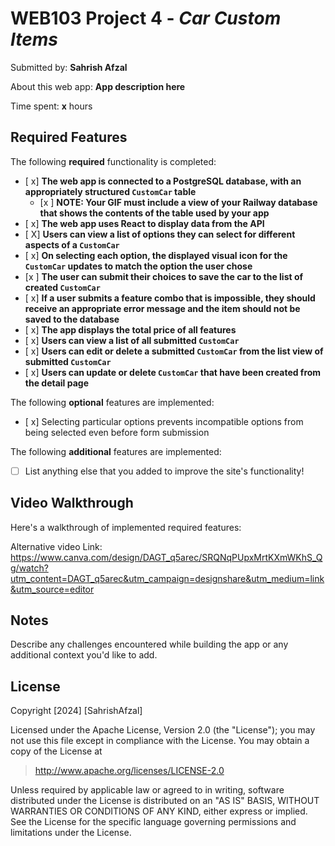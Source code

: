 # WEB103 Project 4 - *Car Custom Items*

Submitted by: **Sahrish Afzal**

About this web app: **App description here**

Time spent: **x** hours

## Required Features

The following **required** functionality is completed:

<!-- Make sure to check off completed functionality below -->
- [ x] **The web app is connected to a PostgreSQL database, with an appropriately structured `CustomCar` table**
  - [x ] **NOTE: Your GIF must include a view of your Railway database that shows the contents of the table used by your app**
- [ x] **The web app uses React to display data from the API**
- [ X] **Users can view a list of options they can select for different aspects of a `CustomCar`**
- [ x] **On selecting each option, the displayed visual icon for the `CustomCar` updates to match the option the user chose**
- [x ] **The user can submit their choices to save the car to the list of created `CustomCar`**
- [ x] **If a user submits a feature combo that is impossible, they should receive an appropriate error message and the item should not be saved to the database**
- [ x] **The app displays the total price of all features**
- [ x] **Users can view a list of all submitted `CustomCar`**
- [ x] **Users can edit or delete a submitted `CustomCar` from the list view of submitted `CustomCar`**
- [ x] **Users can update or delete `CustomCar` that have been created from the detail page**

The following **optional** features are implemented:

- [ x] Selecting particular options prevents incompatible options from being selected even before form submission

The following **additional** features are implemented:

- [ ] List anything else that you added to improve the site's functionality!

## Video Walkthrough

Here's a walkthrough of implemented required features:


Alternative video Link:
https://www.canva.com/design/DAGT_q5arec/SRQNqPUpxMrtKXmWKhS_Qg/watch?utm_content=DAGT_q5arec&utm_campaign=designshare&utm_medium=link&utm_source=editor

## Notes

Describe any challenges encountered while building the app or any additional context you'd like to add.

## License

Copyright [2024] [SahrishAfzal]

Licensed under the Apache License, Version 2.0 (the "License"); you may not use this file except in compliance with the License. You may obtain a copy of the License at

> http://www.apache.org/licenses/LICENSE-2.0

Unless required by applicable law or agreed to in writing, software distributed under the License is distributed on an "AS IS" BASIS, WITHOUT WARRANTIES OR CONDITIONS OF ANY KIND, either express or implied. See the License for the specific language governing permissions and limitations under the License.

